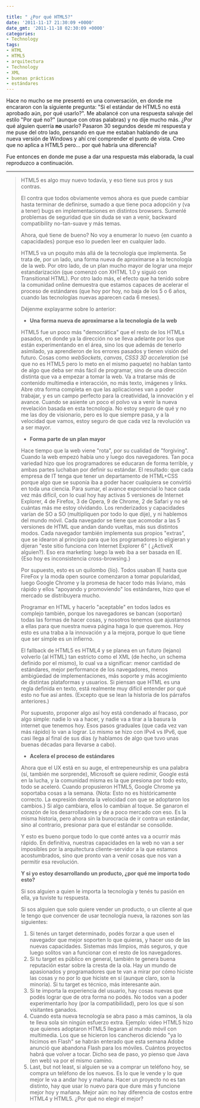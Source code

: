 ```yaml
---

title: " ¿Por qué HTML5?"
date: '2011-11-17 21:30:09 +0000'
date_gmt: '2011-11-18 02:30:09 +0000'
categories:
- Technology
tags:
- HTML
- HTML5
- arquitectura
- Technology
- XML
- buenas prácticas
- estándares
---
```


Hace no mucho se me presentó en una conversación, en donde me encararon con la siguiente pregunta: "Si el estándar de HTML5 no está aprobado aún, por qué usarlo?". Me abalancé con una respuesta salvaje del estilo "Por qué no?" (aunque con otras palabras) y no dije mucho más.  ¿Por qué alguien querría **no** usarlo? Pasaron 30 segundos desde mi respuesta y me puse del otro lado, pensando en que me estaban hablando de una nueva versión de Windows y ahí creí comprender el punto de vista. Creo que no aplica a HTML5 pero... por qué habría una diferencia?

Fue entonces en donde me puse a dar una respuesta más elaborada, la cual reproduzco a continuación.

---

> HTML5 es algo muy nuevo todavía, y eso tiene sus pros y sus contras.
> 
> El contra que todos obviamente vemos ahora es que puede cambiar hasta terminar de definirse, sumado a que tiene poca adopción y (va a tener) bugs en implementaciones en distintos browsers. Sumenlé problemas de seguridad que sin duda se van a venir, backward compatibility no-tan-suave y más temas.
> 
> Ahora, qué tiene de bueno? No voy a enumerar lo nuevo {en cuanto a capacidades} porque eso lo pueden leer en cualquier lado.
> 
> HTML5 va un poquito más allá de la tecnología que implementa. Se trata de, por un lado, una forma nueva de aproximarse a la tecnología de la web. Por otro lado, de un plan mucho mayor de lograr una mejor estandarización (que comenzó con XHTML 1.0 y siguió con Transitional HTML). Por otro lado más, el efecto que ha tenido sobre la comunidad online demuestra que estamos capaces de acelerar el proceso de estándares (que hoy por hoy, no baja de los 5 o 6 años, cuando las tecnologías nuevas aparecen cada 6 meses).
> 
> Déjenme explayarme sobre lo anterior:
> 
> - **Una forma nueva de aproximarse a la tecnología de la web**
> 
> HTML5 fue un poco más "democrática" que el resto de los HTMLs pasados, en donde ya la dirección no se lleva adelante por los que están experimentando en el área, sino los que además de tenerlo asimilado, ya aprendieron de los errores pasados y tienen visión del futuro. Cosas como _webSockets_, _canvas_, _CSS3 3D acceleration_ (sé que no es HTML5 pero lo meto en el mismo paquete) no hablan tanto de algo que deba ser más fácil de programar, sino de una dirección distinta que va a empezar a tomar la web. Va a tratarse más de contenido multimedia e interacción, no más texto, imágenes y links. Abre otra forma completa en que las aplicaciones van a poder trabajar, y es un campo perfecto para la creatividad, la innovación y el avance. Cuando se asiente un poco el polvo va a venir la nueva revelación basada en esta tecnología. No estoy seguro de qué y no me las doy de visionario, pero es lo que siempre pasa, y a la velocidad que vamos, estoy seguro de que cada vez la revolución va a ser mayor.
> 
> - **Forma parte de un plan mayor**
> 
> Hace tiempo que la web viene "rota", por su cualidad de "forgiving". Cuando la web empezó había uno y luego dos navegadores. Tan poca variedad hizo que los programadores se educaran de forma terrible, y ambas partes luchaban por definir su estándar. El resultado: que cada empresa de IT tenga que tener un departamento de HTML+CSS porque algo que se suponía iba a poder hacer cualquiera se convirtió en toda una ciencia. Para sumar, el avance exponencial lo hace cada vez más difícil, con lo cual hoy hay activas 5 versiones de Internet Explorer, 4 de Firefox, 3 de Opera, 9 de Chrome, 2 de Safari y no sé cuántas más me estoy olvidando. Los renderizados y capacidades varían de SO a SO (multipliquen por todo lo que dije), y ni hablemos del mundo móvil. Cada navegador se tiene que acomodar a las 5 versiones de HTML que andan dando vueltas, más sus distintos modos. Cada navegador también implementa sus propios "extras", que se idearon al principio para que los programadores lo eligieran y dijeran "este sitio funciona con Internet Explorer 6" ( ¿ActiveX alguien?). Eso era marketing: luego la web iba a ser basada en IE. {Eso hoy es inconsistencia cross-browsing.}
> 
> Por supuesto, esto es un quilombo {lío}. Todos usaban IE hasta que FireFox y la moda open source comenzaron a tomar popularidad, luego Google Chrome y la promesa de hacer todo más liviano, más rápido y ellos "apoyando y promoviendo" los estándares, hizo que el mercado se distribuyera mucho.
> 
> Programar en HTML y hacerlo "aceptable" en todos lados es complejo también, porque los navegadores se bancan {soportan} todas las formas de hacer cosas, y nosotros tenemos que ajustarnos a ellas para que nuestra nueva página haga lo que queremos. Hoy esto es una traba a la innovación y a la mejora, porque lo que tiene que ser simple es un infierno.
> 
> El fallback de HTML5 es HTML4 y se planea en un futuro (lejano) volverlo {al HTML} tan estricto como el XML (de hecho, un schema definido por el mismo), lo cual va a significar: menor cantidad de estándares, mejor performance de los navegadores, menos ambig&uuml;edad de implementaciones, más soporte y más acogimiento de distintas plataformas y usuarios. Si piensan que HTML es una regla definida en texto, está realmente muy difícil entender por qué esto no fue así antes. (Excepto que se lean la historia de los párrafos anteriores.)
> 
> Por supuesto, proponer algo así hoy está condenado al fracaso, por algo simple: nadie lo va a hacer, y nadie va a tirar a la basura la internet que tenemos hoy. Esos pasos graduales (que cada vez van más rápido) lo van a lograr. Lo mismo se hizo con IPv4 vs IPv6, que casi llega al final de sus días (y hablamos de algo que tuvo unas buenas décadas para llevarse a cabo).
> 
> - **Acelera el proceso de estándares**
> 
> Ahora que el UX está en su auge, el entrepeneurship es una palabra (sí, también me sorprende), Microsoft se quiere redimir, Google está en la lucha, y la comunidad misma es la que presiona por todo esto, todo se aceleró. Cuando propusieron HTML5, Google Chrome ya soportaba cosas a la semana. {Nota: Esto no es históricamente correcto. La expresión denota la velocidad con que se adoptaron los cambios.} Si algo cambiara, ellos lo cambian al toque. Se ganaron el corazón de los desarrolladores y de a poco mercado con eso. Es la misma historia, pero ahora sin la burocracia de ir contra un estándar, sino al contrario, presionar para que el estándar se consolide.
> 
> Y esto es bueno porque todo lo que conté antes va a ocurrir más rápido. En definitiva, nuestras capacidades en la web no van a ser imposibles por la arquitectura cliente-servidor a la que estamos acostumbrados, sino que pronto van a venir cosas que nos van a permitir esa revolución.
> 
> **Y si yo estoy desarrollando un producto, ¿por qué me importa todo esto?**
> 
> Si sos alguien a quien le importa la tecnología y tenés tu pasión en ella, ya tuviste tu respuesta.
> 
> Si sos alguien que solo quiere vender un producto, o un cliente al que le tengo que convencer de usar tecnología nueva, la razones son las siguientes:
> 
> 1. Si tenés un target determinado, podés forzar a que usen el navegador que mejor soporten lo que quieras, y hacer uso de las nuevas capacidades. Sistemas más limpios, más seguros, y que luego solitos van a funcionar con el resto de los navegadores.
> 1. Si tu target es público en general, también te genera buena reputación estar sobre la cresta de la ola. Hay un mundo de apasionados y programadores que te van a mirar por cómo hiciste las cosas y no por lo que hiciste en sí (aunque claro, son la minoría). Si tu target es técnico, más interesante aún.
> 1. Si te importa la experiencia del usuario, hay cosas nuevas que podés lograr que de otra forma no podés. No todos van a poder experimentarlo hoy (por la compatibilidad), pero los que sí son visitantes ganados.
> 1. Cuando esta nueva tecnología se abra paso a más caminos, la ola te lleva sola sin ningún esfuerzo extra. Ejemplo: video HTML5 hizo que quienes adoptaron HTML5 llegaran al mundo móvil con multimedia. Los que se hicieron los cancheros diciendo "ya lo hicimos en Flash" se habrán enterado que esta semana Adobe anunció que abandona Flash para los móviles. Cuántos proyectos habrá que volver a tocar. Dicho sea de paso, yo pienso que Java (en web) va por el mismo camino.
> 1. Last, but not least, si alguien se va a comprar un teléfono hoy, se compra un teléfono de los nuevos. Es lo que le vende y lo que mejor le va a andar hoy y mañana. Hacer un proyecto no es tan distinto, hay que usar lo nuevo para que dure más y funcione mejor hoy y mañana. Mejor aún: no hay diferencia de costos entre HTML4 y HTML5.  ¿Por qué no elegir el mejor?

